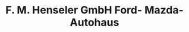 ---
title: "F. M. Henseler GmbH Ford- Mazda- Autohaus"
url: /schwedt-oder/f-m-henseler-gmbh-ford-mazda-autohaus/
shop: Autohaus
---